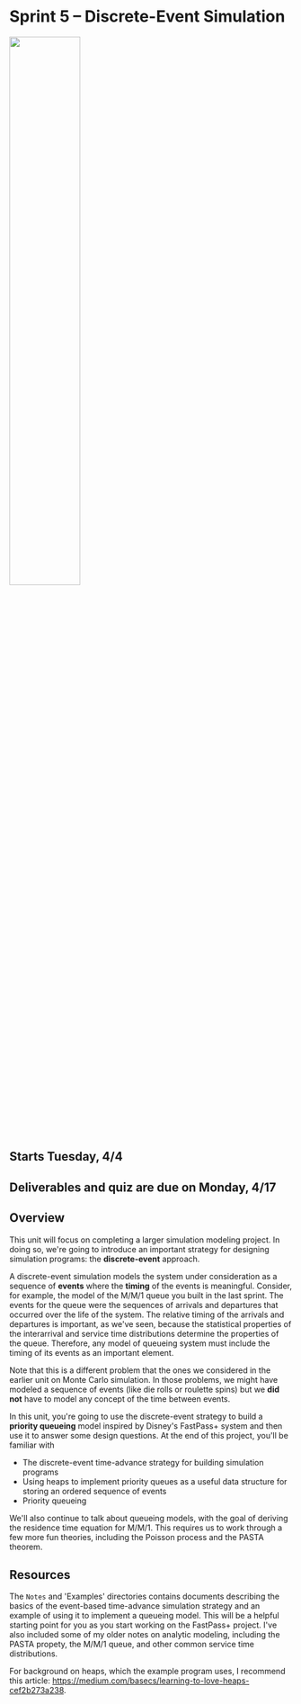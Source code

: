 # Sprint 5 &ndash; Discrete-Event Simulation

<img src="https://i.imgur.com/YXOi1NJ.png" width="50%" />

## Starts Tuesday, 4/4
## Deliverables and quiz are due on Monday, 4/17

## Overview 

This unit will focus on completing a larger simulation modeling project. In doing so, we're going to introduce an important strategy for designing simulation programs:
the **discrete-event** approach.

A discrete-event simulation models the system under consideration as a sequence of **events** where the **timing** of the events is meaningful. Consider, for example, the model of the M/M/1 queue you built in the last sprint. The events for the queue were the sequences of arrivals and departures
that occurred over the life of the system. The relative timing of the arrivals and departures is important, as we've seen, because the statistical properties of the 
interarrival and service time distributions determine the properties of the queue. Therefore, any model of queueing system must include the timing of its events as an 
important element.

Note that this is a different problem that the ones we considered in the earlier unit on Monte Carlo simulation. In those problems, we might have modeled a sequence of events
(like die rolls or roulette spins) but we **did not** have to model any concept of the time between events.

In this unit, you're going to use the discrete-event strategy to build a **priority queueing** model inspired by Disney's FastPass+ system and then use it to answer some 
design questions. At the end of this project, you'll be familiar with

- The discrete-event time-advance strategy for building simulation programs
- Using heaps to implement priority queues as a useful data structure for storing an ordered sequence of events
- Priority queueing

We'll also continue to talk about queueing models, with the goal of deriving the residence time equation for M/M/1. This requires us to work through a few more fun theories, including the Poisson process and the PASTA theorem.

## Resources

The `Notes` and 'Examples' directories contains documents describing the basics of the event-based time-advance simulation strategy and an example of using it to implement a queueing model. This will be a helpful starting point for you as you start working on the FastPass+ project. I've also included some of my older notes on analytic modeling, including the PASTA propety, the M/M/1 queue, and other common service time distributions.

For background on heaps, which the example program uses, I recommend this article: https://medium.com/basecs/learning-to-love-heaps-cef2b273a238.
